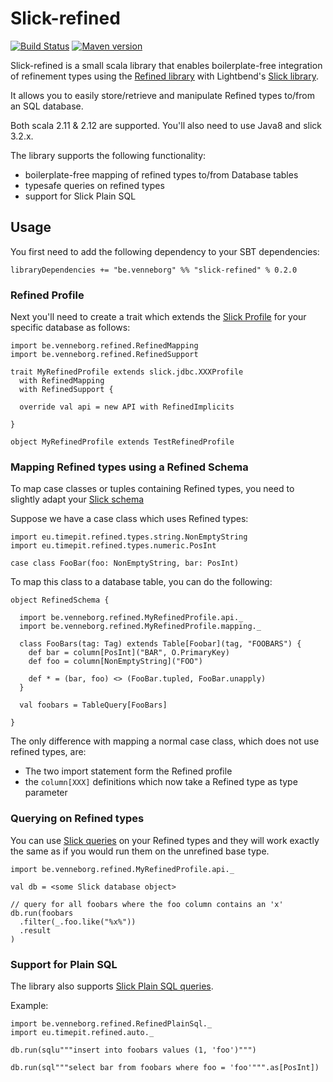 # Slick-refined

[![Build Status](https://travis-ci.org/kwark/slick-refined.svg?branch=master)](https://travis-ci.org/kwark/slick-refined)
[![Maven version](https://img.shields.io/maven-central/v/be.venneborg/slick-refined_2.12.svg)](https://maven-badges.herokuapp.com/maven-central/be.venneborg/slick-refined_2.12)

Slick-refined is a small scala library that enables boilerplate-free integration of refinement types 
using the [Refined library](https://github.com/fthomas/refined) with Lightbend's [Slick library](http://slick.lightbend.com/).

It allows you to easily store/retrieve and manipulate Refined types to/from an SQL database.  

Both scala 2.11 & 2.12 are supported.
You'll also need to use Java8 and slick 3.2.x.

The library supports the following functionality:

* boilerplate-free mapping of refined types to/from Database tables
* typesafe queries on refined types
* support for Slick Plain SQL


## Usage

You first need to add the following dependency to your SBT dependencies:

```libraryDependencies += "be.venneborg" %% "slick-refined" % 0.2.0```

### Refined Profile

Next you'll need to create a trait which extends the [Slick Profile](http://slick.lightbend.com/doc/3.2.1/concepts.html#profiles) 
for your specific database as follows:

```
import be.venneborg.refined.RefinedMapping
import be.venneborg.refined.RefinedSupport

trait MyRefinedProfile extends slick.jdbc.XXXProfile
  with RefinedMapping
  with RefinedSupport {

  override val api = new API with RefinedImplicits

}

object MyRefinedProfile extends TestRefinedProfile

```

### Mapping Refined types using a Refined Schema

To map case classes or tuples containing Refined types, you need to slightly adapt your [Slick schema](http://slick.lightbend.com/doc/3.2.1/schemas.html)

Suppose we have a case class which uses Refined types:

```
import eu.timepit.refined.types.string.NonEmptyString
import eu.timepit.refined.types.numeric.PosInt

case class FooBar(foo: NonEmptyString, bar: PosInt)

```

To map this class to a database table, you can do the following:

```
object RefinedSchema {

  import be.venneborg.refined.MyRefinedProfile.api._
  import be.venneborg.refined.MyRefinedProfile.mapping._
  
  class FooBars(tag: Tag) extends Table[Foobar](tag, "FOOBARS") {
    def bar = column[PosInt]("BAR", O.PrimaryKey)
    def foo = column[NonEmptyString]("FOO")

    def * = (bar, foo) <> (FooBar.tupled, FooBar.unapply)
  }

  val foobars = TableQuery[FooBars]
  
}
``` 

The only difference with mapping a normal case class, which does not use refined types, are:

* The two import statement form the Refined profile
* the `column[XXX]` definitions which now take a Refined type as type parameter


### Querying on Refined types

You can use [Slick queries](http://slick.lightbend.com/doc/3.2.1/queries.html) on your Refined types and they will work 
exactly the same as if you would run them on the unrefined base type.

```
import be.venneborg.refined.MyRefinedProfile.api._

val db = <some Slick database object>

// query for all foobars where the foo column contains an 'x'
db.run(foobars
  .filter(_.foo.like("%x%"))
  .result
)

```
 
### Support for Plain SQL

The library also supports [Slick Plain SQL queries](http://slick.lightbend.com/doc/3.2.1/sql.html).

Example:

```
import be.venneborg.refined.RefinedPlainSql._
import eu.timepit.refined.auto._

db.run(sqlu"""insert into foobars values (1, 'foo')""")

db.run(sql"""select bar from foobars where foo = 'foo'""".as[PosInt])
```

